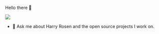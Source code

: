 Hello there 👋  

![](https://media.giphy.com/media/BTuF8rhHsnosLQPpGB/giphy.gif)

- 💬 Ask me about Harry Rosen and the open source projects I work on.  

